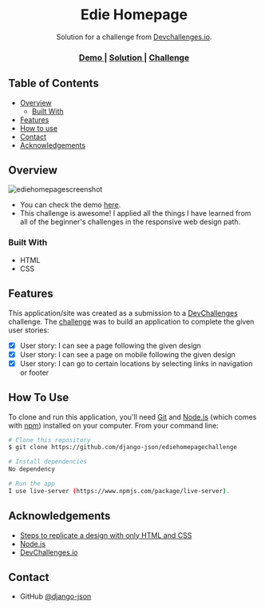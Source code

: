 <!-- Please update value in the {}  -->

<h1 align="center">Edie Homepage</h1>

<div align="center">
   Solution for a challenge from  <a href="http://devchallenges.io" target="_blank">Devchallenges.io</a>.
</div>

<div align="center">
  <h3>
    <a href="https://ediehomepagechallenge.netlify.app">
      Demo
    </a>
    <span> | </span>
    <a href="https://github.com/django-json/ediehomepagechallenge">
      Solution
    </a>
    <span> | </span>
    <a href="https://devchallenges.io/challenges/xobQBuf8zWWmiYMIAZe0">
      Challenge
    </a>
  </h3>
</div>

<!-- TABLE OF CONTENTS -->

## Table of Contents

- [Overview](#overview)
  - [Built With](#built-with)
- [Features](#features)
- [How to use](#how-to-use)
- [Contact](#contact)
- [Acknowledgements](#acknowledgements)

<!-- OVERVIEW -->

## Overview

![ediehomepagescreenshot](https://user-images.githubusercontent.com/44185999/100047611-d4a6e900-2e4d-11eb-8d2f-3630adccfec1.png)

- You can check the demo [here](https://ediehomepagechallenge.netlify.app).
- This challenge is awesome! I applied all the things I have learned from all of the beginner's challenges in the responsive web design path.

### Built With

<!-- This section should list any major frameworks that you built your project using. Here are a few examples.-->

- HTML
- CSS

## Features

<!-- List the features of your application or follow the template. Don't share the figma file here :) -->

This application/site was created as a submission to a [DevChallenges](https://devchallenges.io/challenges) challenge. The [challenge](https://devchallenges.io/challenges/xobQBuf8zWWmiYMIAZe0) was to build an application to complete the given user stories:

- [x] User story: I can see a page following the given design
- [x] User story: I can see a page on mobile following the given design
- [x] User story: I can go to certain locations by selecting links in navigation or footer

## How To Use

<!-- Example: -->

To clone and run this application, you'll need [Git](https://git-scm.com) and [Node.js](https://nodejs.org/en/download/) (which comes with [npm](http://npmjs.com)) installed on your computer. From your command line:

```bash
# Clone this repository
$ git clone https://github.com/django-json/ediehomepagechallenge

# Install dependencies
No dependency

# Run the app
I use live-server (https://www.npmjs.com/package/live-server).
```

## Acknowledgements

<!-- This section should list any articles or add-ons/plugins that helps you to complete the project. This is optional but it will help you in the future. For example -->

- [Steps to replicate a design with only HTML and CSS](https://devchallenges-blogs.web.app/how-to-replicate-design/)
- [Node.js](https://nodejs.org/)
- [DevChallenges.io](https://devchallenges.io/)

## Contact

- GitHub [@django-json](https://{github.com/django-json})
